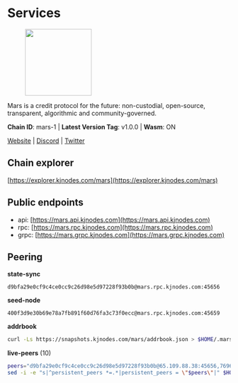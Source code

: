 # Services

<figure><img src="https://raw.githubusercontent.com/kj89/testnet_manuals/main/pingpub/logos/mars.png" width="150" alt=""><figcaption></figcaption></figure>

Mars is a credit protocol for the future: non-custodial,  open-source, transparent, algorithmic and community-governed.

**Chain ID**: mars-1 | **Latest Version Tag**: v1.0.0 | **Wasm**: ON

[Website](https://marsprotocol.io) | [Discord](https://discord.gg/marsprotocol) | [Twitter](https://twitter.com/mars_protocol)




## Chain explorer
[https://explorer.kjnodes.com/mars](https://explorer.kjnodes.com/mars)

## Public endpoints

* api: [https://mars.api.kjnodes.com](https://mars.api.kjnodes.com)
* rpc: [https://mars.rpc.kjnodes.com](https://mars.rpc.kjnodes.com)
* grpc: [https://mars.grpc.kjnodes.com](https://mars.grpc.kjnodes.com)

## Peering

**state-sync**

```text
d9bfa29e0cf9c4ce0cc9c26d98e5d97228f93b0b@mars.rpc.kjnodes.com:45656
```

**seed-node**

```text
400f3d9e30b69e78a7fb891f60d76fa3c73f0ecc@mars.rpc.kjnodes.com:45659
```

**addrbook**
```bash
curl -Ls https://snapshots.kjnodes.com/mars/addrbook.json > $HOME/.mars/config/addrbook.json
```

**live-peers** (10)
```bash
peers="d9bfa29e0cf9c4ce0cc9c26d98e5d97228f93b0b@65.109.88.38:45656,76969af1bccdd4dcc511741b171c3d4ccb837ba6@146.59.85.223:18556,d10e5704f3c8e9dd6ef42445e4b88bb57d0a8289@65.108.8.247:18556,9088bab4c4afb96f624fb42ba2ebd963aa4c34a1@15.235.115.147:10004,891f4fe69d1aa23d25d123aaff2b20ac63cbb001@5.75.197.137:26650,120a44a50f702717c259319caa2447c77621865f@3.39.103.198:26656,b6c3e5ea365e43cc6b9920964a948e88adc6cf5d@141.95.33.158:26650,38edf28452ebc41f661d91b6613563c864f4c72e@35.228.114.46:26656,e37baa8dbea5676d4c7f0064c5fb5f0b45780c3a@51.81.107.95:18556,c46be592341987eae20ac681cb08d2abcc02ab9a@137.74.4.20:2000"
sed -i -e "s|^persistent_peers *=.*|persistent_peers = \"$peers\"|" $HOME/.mars/config/config.toml
```
